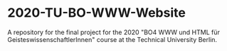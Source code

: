 # 2020-TU-BO-WWW-Website
A repository for the final project for the 2020 "BO4 WWW und HTML für GeisteswissenschaftlerInnen" course at the Technical University Berlin.
